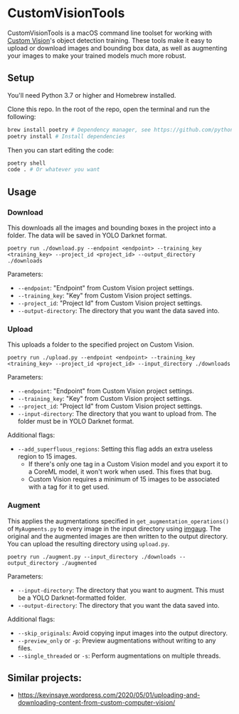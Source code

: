 # CustomVisionTools

CustomVisionTools is a macOS command line toolset for working with [Custom Vision](https://www.customvision.ai/)'s object detection training. These tools make it easy to upload or download images and bounding box data, as well as augmenting your images to make your trained models much more robust.

## Setup

You'll need Python 3.7 or higher and Homebrew installed.

Clone this repo. In the root of the repo, open the terminal and run the following:
```sh
brew install poetry # Dependency manager, see https://github.com/python-poetry/poetry#installation
poetry install # Install dependencies
```

Then you can start editing the code:
```sh
poetry shell
code . # Or whatever you want
```

## Usage

### Download

This downloads all the images and bounding boxes in the project into a folder. The data will be saved in YOLO Darknet format.

```
poetry run ./download.py --endpoint <endpoint> --training_key <training_key> --project_id <project_id> --output_directory ./downloads
```

Parameters:
* `--endpoint`: "Endpoint" from Custom Vision project settings.
* `--training_key`: "Key" from Custom Vision project settings.
* `--project_id`: "Project Id" from Custom Vision project settings.
* `--output-directory`: The directory that you want the data saved into.


### Upload

This uploads a folder to the specified project on Custom Vision.

```
poetry run ./upload.py --endpoint <endpoint> --training_key <training_key> --project_id <project_id> --input_directory ./downloads
```

Parameters:
* `--endpoint`: "Endpoint" from Custom Vision project settings.
* `--training_key`: "Key" from Custom Vision project settings.
* `--project_id`: "Project Id" from Custom Vision project settings.
* `--input-directory`: The directory that you want to upload from. The folder must be in YOLO Darknet format.

Additional flags:
* `--add_superfluous_regions`: Setting this flag adds an extra useless region to 15 images. 
    - If there's only one tag in a Custom Vision model and you export it to a CoreML model, it won't work when used. This fixes that bug.
    - Custom Vision requires a minimum of 15 images to be associated with a tag for it to get used.

### Augment

This applies the augmentations specified in `get_augmentation_operations()` of `MyAugments.py` to every image in the input directory using [imgaug](https://github.com/aleju/imgaug). The original and the augmented images are then written to the output directory. You can upload the resulting directory using `upload.py`.

```
poetry run ./augment.py --input_directory ./downloads --output_directory ./augmented
```

Parameters:
* `--input-directory`: The directory that you want to augment. This must be a YOLO Darknet-formatted folder.
* `--output-directory`: The directory that you want the data saved into.

Additional flags:
* `--skip_originals`: Avoid copying input images into the output directory.
* `--preview_only` or `-p`: Preview augmentations without writing to any files.
* `--single_threaded` or `-s`: Perform augmentations on multiple threads.

## Similar projects:
- https://kevinsaye.wordpress.com/2020/05/01/uploading-and-downloading-content-from-custom-computer-vision/
